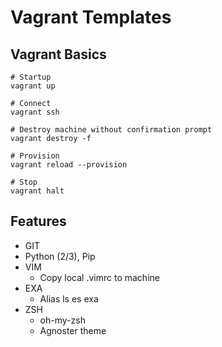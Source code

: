 # Vagrant Templates

## Vagrant Basics

```
# Startup
vagrant up

# Connect
vagrant ssh

# Destroy machine without confirmation prompt
vagrant destroy -f

# Provision
vagrant reload --provision

# Stop
vagrant halt
```

## Features

- GIT
- Python (2/3), Pip
- VIM
  - Copy local .vimrc to machine
- EXA
  - Alias ls es exa
- ZSH
  - oh-my-zsh
  - Agnoster theme
